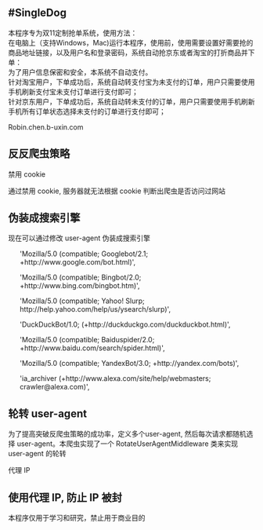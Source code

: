 #SingleDog
--------------------------------------------------------------------------
本程序专为双11定制抢单系统，使用方法：<br>
在电脑上（支持Windows，Mac)运行本程序，使用前，使用需要设置好需要抢的商品地址链接，以及用户名和登录密码，系统自动抢京东或者淘宝的打折商品并下单：<br>
为了用户信息保密和安全，本系统不自动支付。<br>
针对淘宝用户，下单成功后，系统自动转支付宝为未支付的订单，用户只需要使用手机刷新支付宝未支付订单进行支付即可；<br>
针对京东用户，下单成功后，系统自动转未支付的订单，用户只需要使用手机刷新手机所有订单状态选择未支付的订单进行支付即可；<br>

<mail>Robin.chen.b-uxin.com</mail>

反反爬虫策略
----------------------------------------------------------------------------------
禁用 cookie

通过禁用 cookie, 服务器就无法根据 cookie 判断出爬虫是否访问过网站

伪装成搜索引擎
---------------------------------------------------------------------------------
现在可以通过修改 user-agent 伪装成搜索引擎

<ul>'Mozilla/5.0 (compatible; Googlebot/2.1; +http://www.google.com/bot.html)',</ul>
<ul>'Mozilla/5.0 (compatible; Bingbot/2.0; +http://www.bing.com/bingbot.htm)',</ul>
<ul>'Mozilla/5.0 (compatible; Yahoo! Slurp; http://help.yahoo.com/help/us/ysearch/slurp)',</ul>
<ul>'DuckDuckBot/1.0; (+http://duckduckgo.com/duckduckbot.html)',</ul>
<ul>'Mozilla/5.0 (compatible; Baiduspider/2.0; +http://www.baidu.com/search/spider.html)',</ul>
<ul>'Mozilla/5.0 (compatible; YandexBot/3.0; +http://yandex.com/bots)',</ul>
<ul>'ia_archiver (+http://www.alexa.com/site/help/webmasters; crawler@alexa.com)',</ul>

轮转 user-agent
-------------------------------------------------------------------------------
为了提高突破反爬虫策略的成功率，定义多个user-agent, 然后每次请求都随机选择 user-agent。本爬虫实现了一个 RotateUserAgentMiddleware 类来实现 user-agent 的轮转

代理 IP

使用代理 IP, 防止 IP 被封
----------------------------------------------------------------------------
本程序仅用于学习和研究，禁止用于商业目的